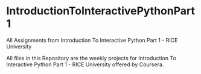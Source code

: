 # IntroductionToInteractivePythonPart1
All Assignments from Introduction To Interactive Python Part 1 - RICE University

All files in this Repository are the weekly projects for Introduction To Interactive Python Part 1 - RICE University offered by Coursera.
